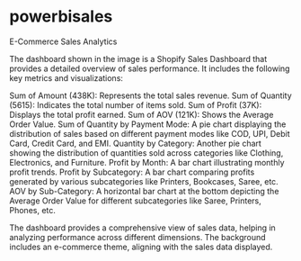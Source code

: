 # powerbisales
E-Commerce Sales Analytics

The dashboard shown in the image is a Shopify Sales Dashboard that provides a detailed overview of sales performance. It includes the following key metrics and visualizations:

Sum of Amount (438K): Represents the total sales revenue.
Sum of Quantity (5615): Indicates the total number of items sold.
Sum of Profit (37K): Displays the total profit earned.
Sum of AOV (121K): Shows the Average Order Value.
Sum of Quantity by Payment Mode: A pie chart displaying the distribution of sales based on different payment modes like COD, UPI, Debit Card, Credit Card, and EMI.
Quantity by Category: Another pie chart showing the distribution of quantities sold across categories like Clothing, Electronics, and Furniture.
Profit by Month: A bar chart illustrating monthly profit trends.
Profit by Subcategory: A bar chart comparing profits generated by various subcategories like Printers, Bookcases, Saree, etc.
AOV by Sub-Category: A horizontal bar chart at the bottom depicting the Average Order Value for different subcategories like Saree, Printers, Phones, etc.

The dashboard provides a comprehensive view of sales data, helping in analyzing performance across different dimensions. The background includes an e-commerce theme, aligning with the sales data displayed.
